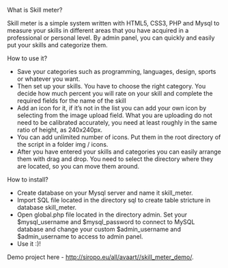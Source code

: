 What is Skill meter?

Skill meter is a simple system written with HTML5, CSS3, PHP and Mysql to measure your skills in different areas that you have acquired in a professional or personal level. By admin panel, you can quickly and easily put your skills and categorize them.

How to use it?

- Save your categories such as programming, languages, design, sports or whatever you want.
- Then set up your skills. You have to choose the right category. You decide how much percent you will rate on your skill and complete the required fields for the name of the skill
- Add an icon for it, if it’s not in the list you can add your own icon by selecting from the image upload field. What you are uploading do not need to be calibrated accurately, you need at least roughly in the same ratio of height, as 240x240px.
- You can add unlimited number of icons. Put them in the root directory of the script in a folder img / icons.
- After you have entered your skills and categories you can easily arrange them with drag and drop. You need to select the directory where they are located, so you can move them around.

How to install?

- Create database on your Mysql server and name it skill_meter.
- Import SQL file located in the directory sql to create table stricture in database skill_meter.
- Open global.php file located in the directory admin. Set your $mysql_username and $mysql_password to connect to MySQL database and change your custom $admin_username and $admin_username to access to admin panel.
- Use it :)!

Demo project here - http://siropo.eu/all/avaart//skill_meter_demo/.
